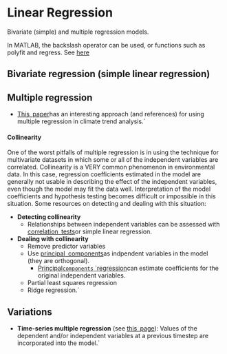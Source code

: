 # Linear Regression

Bivariate (simple) and multiple regression models.

In MATLAB, the backslash operator can be used, or functions such as
polyfit and regress. See
[here](http://chemwiki.ucdavis.edu/VV:_Mathematical_Concepts/Linear_Regression_in_Matlab)

## Bivariate regression (simple linear regression)

## Multiple regression

* [This`
`paper](http://journals.ametsoc.org/doi/abs/10.1175/2009JCLI2951.1)has an interesting approach (and references) for using multiple regression in climate trend analysis.`

#### Collinearity

One of the worst pitfalls of multiple regression is in using the
technique for multivariate datasets in which some or all of the
independent variables are correlated. Collinearity is a VERY common
phenomenon in environmental data. In this case, regression coefficients
estimated in the model are generally not usable in describing the effect
of the independent variables, even though the model may fit the data
well. Interpretation of the model coefficients and hypothesis testing
becomes difficult or impossible in this situation. Some resources on
detecting and dealing with this situation:

* **Detecting collinearity**
  * Relationships between independent variables can be assessed with [correlation`
`tests](correlation)or simple linear regression.
* **Dealing with collinearity**
  * Remove predictor variables
  * Use [principal`
`components](pca)as indpendent variables in the model (they are orthogonal).
    * [Principal`components`
`regression](math:pcr)can estimate coefficients for the original independent variables.
  * Partial least squares regression
  * Ridge regression.`

## Variations

* **Time-series multiple regression** (see [this`
`page](timeseries)): Values of the dependent and/or independent variables at a previous timestep are incorporated into the model.`
